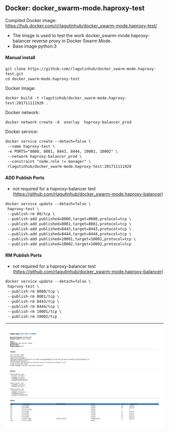 ## Docker: docker_swarm-mode.haproxy-test

Compiled Docker image: https://hub.docker.com/r/rlagutinhub/docker_swarm-mode.haproxy-test/

-	The image is used to test the work docker_swarm-mode.haproxy-balancer reverse proxy in Docker Swarm Mode.
-	Base image python:3

#### Manual install

```console
git clone https://github.com/rlagutinhub/docker_swarm-mode.haproxy-test.git
cd docker_swarm-mode.haproxy-test
```

Docker Image:

```console
docker build -t rlagutinhub/docker_swarm-mode.haproxy-test:201711111920 .
```

Docker network:

```console
docker network create -d  overlay  haproxy-balancer_prod
```

Docker service:

```console
docker service create --detach=false \
 --name haproxy-test \
 -e PORTS="8080, 8081, 8443, 8444, 10001, 10002" \
 --network haproxy-balancer_prod \
 --constraint "node.role != manager" \
 rlagutinhub/docker_swarm-mode.haproxy-test:201711111920
```

#### ADD Publish Ports
- not required for a haproxy-balancer test (https://github.com/rlagutinhub/docker_swarm-mode.haproxy-balancer)

```console
docker service update --detach=false \
 haproxy-test \
 --publish-rm 80/tcp \
 --publish-add published=8080,target=8080,protocol=tcp \
 --publish-add published=8081,target=8081,protocol=tcp \
 --publish-add published=8443,target=8443,protocol=tcp \
 --publish-add published=8444,target=8444,protocol=tcp \
 --publish-add published=10001,target=10001,protocol=tcp \
 --publish-add published=10002,target=10002,protocol=tcp
```

#### RM Publish Ports
- not required for a haproxy-balancer test (https://github.com/rlagutinhub/docker_swarm-mode.haproxy-balancer)

```console
docker service update --detach=false \
 haproxy-test \
 --publish-rm 8080/tcp \
 --publish-rm 8081/tcp \
 --publish-rm 8443/tcp \
 --publish-rm 8444/tcp \
 --publish-rm 10001/tcp \
 --publish-rm 10002/tcp
 ```
 
---

![alt text](https://github.com/rlagutinhub/docker_swarm-mode.haproxy-test/blob/master/screen.png)

